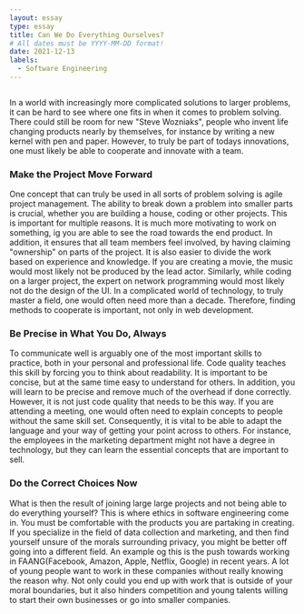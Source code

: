 ```yaml
---
layout: essay
type: essay
title: Can We Do Everything Ourselves?
# All dates must be YYYY-MM-DD format!
date: 2021-12-13
labels:
  - Software Engineering
---
```


<img class="ui medium right floated rounded image" src="">


In a world with increasingly more complicated solutions to larger problems, it can be hard to see where one fits in when it comes to problem solving. There could still be room for new "Steve Wozniaks", people who invent life changing products nearly by themselves, for instance by writing a new kernel with pen and paper. However, to truly be part of todays innovations, one must likely be able to cooperate and innovate with a team. 

### Make the Project Move Forward
One concept that can truly be used in all sorts of problem solving is agile project management. The ability to break down a problem into smaller parts is crucial, whether you are building a house, coding or other projects. This is important for multiple reasons. It is much more motivating to work on something, ig you are able to see the road towards the end product. In addition, it ensures that all team members feel involved, by having claiming "ownership" on parts of the project. It is also easier to divide the work based on experience and knowledge. If you are creating a movie, the music would most likely not be produced by the lead actor. Similarly, while coding on a larger project, the expert on network programming would most likely not do the design of the UI. In a complicated world of technology, to truly master a field, one would often need more than a decade. Therefore, finding methods to cooperate is important, not only in web development. 

### Be Precise in What You Do, Always
To communicate well is arguably one of the most important skills to practice, both in your personal and professional life. Code quality teaches this skill by forcing you to think about readability. It is important to be concise, but at the same time easy to understand for others. In addition, you will learn to be precise and remove much of the overhead if done correctly. However, it is not just code quality that needs to be this way. If you are attending a meeting, one would often need to explain concepts to people without the same skill set. Consequently, it is vital to be able to adapt the language and your way of getting your point across to others. For instance, the employees in the marketing department might not have a degree in technology, but they can learn the essential concepts that are important to sell.     

### Do the Correct Choices Now
What is then the result of joining large large projects and not being able to do everything yourself? This is where ethics in software engineering come in. You must be comfortable with the products you are partaking in creating. If you specialize in the field of data collection and marketing, and then find yourself unsure of the morals surrounding privacy, you might be better off going into a different field. An example og this is the push towards working in FAANG(Facebook, Amazon, Apple, Netflix, Google) in recent years. A lot of young people want to work in these companies without really knowing the reason why. Not only could you end up with work that is outside of your moral boundaries, but it also hinders competition and young talents willing to start their own businesses or go into smaller companies.        
